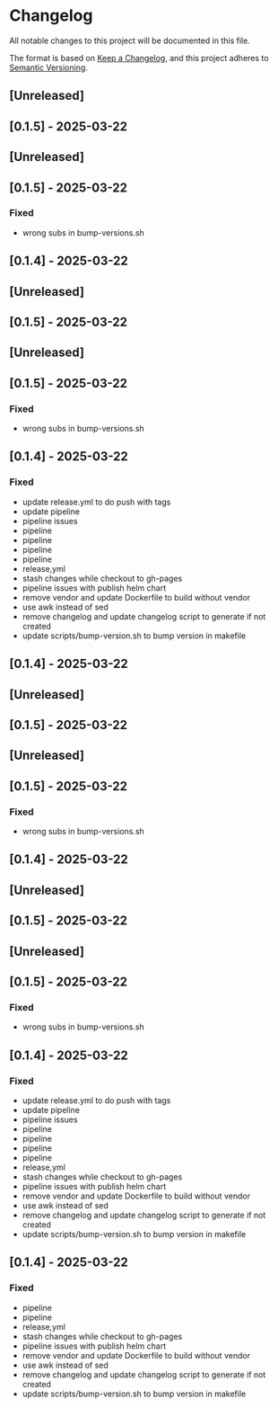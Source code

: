 # Changelog

All notable changes to this project will be documented in this file.

The format is based on [Keep a Changelog](https://keepachangelog.com/en/1.0.0/),
and this project adheres to [Semantic Versioning](https://semver.org/spec/v2.0.0.html).

## [Unreleased]

## [0.1.5] - 2025-03-22
## [Unreleased]

## [0.1.5] - 2025-03-22

### Fixed
- wrong subs in bump-versions.sh
## [0.1.4] - 2025-03-22
## [Unreleased]

## [0.1.5] - 2025-03-22
## [Unreleased]

## [0.1.5] - 2025-03-22

### Fixed
- wrong subs in bump-versions.sh
## [0.1.4] - 2025-03-22

### Fixed
- update release.yml to do push with tags
- update pipeline
- pipeline issues
- pipeline
- pipeline
- pipeline
- pipeline
- release,yml
- stash changes while checkout to gh-pages
- pipeline issues with publish helm chart
- remove vendor and update Dockerfile to build without vendor
- use awk instead of sed
- remove changelog and update changelog script to generate if not created
- update scripts/bump-version.sh to bump version in makefile
## [0.1.4] - 2025-03-22
## [Unreleased]

## [0.1.5] - 2025-03-22
## [Unreleased]

## [0.1.5] - 2025-03-22

### Fixed
- wrong subs in bump-versions.sh
## [0.1.4] - 2025-03-22
## [Unreleased]

## [0.1.5] - 2025-03-22
## [Unreleased]

## [0.1.5] - 2025-03-22

### Fixed
- wrong subs in bump-versions.sh
## [0.1.4] - 2025-03-22

### Fixed
- update release.yml to do push with tags
- update pipeline
- pipeline issues
- pipeline
- pipeline
- pipeline
- pipeline
- release,yml
- stash changes while checkout to gh-pages
- pipeline issues with publish helm chart
- remove vendor and update Dockerfile to build without vendor
- use awk instead of sed
- remove changelog and update changelog script to generate if not created
- update scripts/bump-version.sh to bump version in makefile
## [0.1.4] - 2025-03-22

### Fixed
- pipeline
- pipeline
- release,yml
- stash changes while checkout to gh-pages
- pipeline issues with publish helm chart
- remove vendor and update Dockerfile to build without vendor
- use awk instead of sed
- remove changelog and update changelog script to generate if not created
- update scripts/bump-version.sh to bump version in makefile
